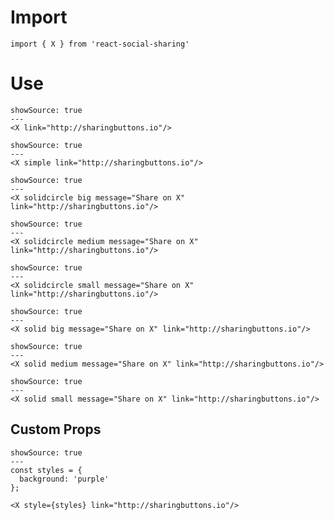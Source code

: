 # Import

```
import { X } from 'react-social-sharing'
```

# Use

```react
showSource: true
---
<X link="http://sharingbuttons.io"/>
```

```react
showSource: true
---
<X simple link="http://sharingbuttons.io"/>
```

```react
showSource: true
---
<X solidcircle big message="Share on X" link="http://sharingbuttons.io"/>
```

```react
showSource: true
---
<X solidcircle medium message="Share on X" link="http://sharingbuttons.io"/>
```

```react
showSource: true
---
<X solidcircle small message="Share on X" link="http://sharingbuttons.io"/>
```

```react
showSource: true
---
<X solid big message="Share on X" link="http://sharingbuttons.io"/>
```

```react
showSource: true
---
<X solid medium message="Share on X" link="http://sharingbuttons.io"/>
```

```react
showSource: true
---
<X solid small message="Share on X" link="http://sharingbuttons.io"/>
```

## Custom Props

```react
showSource: true
---
const styles = {
  background: 'purple'
};

<X style={styles} link="http://sharingbuttons.io"/>
```
